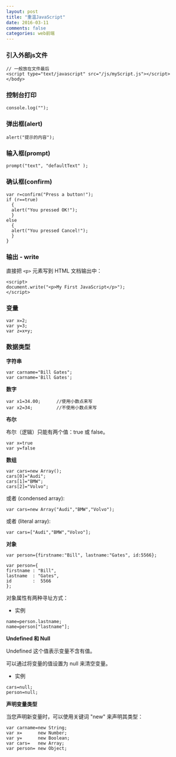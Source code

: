 ```yaml
---
layout: post
title: "重温JavaScript"
date: 2016-03-11
comments: false
categories: web前端
---
```


### 引入外部js文件

```
// 一般放在文件最后
<script type="text/javascript" src="/js/myScript.js"></script>
</body>
```

### 控制台打印
`console.log("");`

### 弹出框(alert)
`alert("提示的内容");`

### 输入框(prompt)
`prompt("text", "defaultText" );`

### 确认框(confirm)
```
var r=confirm("Press a button!");
if (r==true)
  {
  alert("You pressed OK!");
  }
else
  {
  alert("You pressed Cancel!");
  }
}
```

### 输出 - write

直接把 `<p>` 元素写到 HTML 文档输出中：

```
<script>
document.write("<p>My First JavaScript</p>");
</script>
```

### 变量
```
var x=2;
var y=3;
var z=x+y;
```

### 数据类型
**字符串**

```
var carname="Bill Gates";
var carname='Bill Gates';
```

**数字**

```
var x1=34.00;      //使用小数点来写
var x2=34;         //不使用小数点来写
```

**布尔**

布尔（逻辑）只能有两个值：true 或 false。

```
var x=true
var y=false
```
**数组**

```
var cars=new Array();
cars[0]="Audi";
cars[1]="BMW";
cars[2]="Volvo";
```
或者 (condensed array):

```
var cars=new Array("Audi","BMW","Volvo");
```
或者 (literal array):

```
var cars=["Audi","BMW","Volvo"];
```

**对象**

```
var person={firstname:"Bill", lastname:"Gates", id:5566};
```

```
var person={
firstname : "Bill",
lastname  : "Gates",
id        :  5566
};
```

对象属性有两种寻址方式：

- 实例

```
name=person.lastname;
name=person["lastname"];
```

**Undefined 和 Null**

Undefined 这个值表示变量不含有值。

可以通过将变量的值设置为 null 来清空变量。

- 实例

```
cars=null;
person=null;
```

**声明变量类型**

当您声明新变量时，可以使用关键词 "new" 来声明其类型：

```
var carname=new String;
var x=      new Number;
var y=      new Boolean;
var cars=   new Array;
var person= new Object;
```
